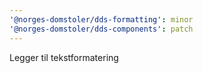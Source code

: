 ```yaml
---
'@norges-domstoler/dds-formatting': minor
'@norges-domstoler/dds-components': patch
---
```


Legger til tekstformatering
